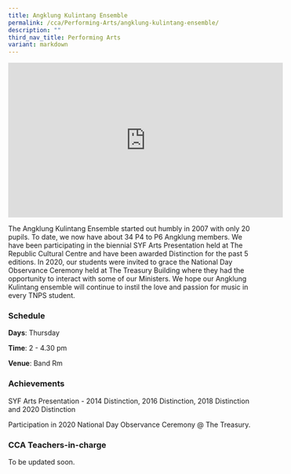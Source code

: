 ```yaml
---
title: Angklung Kulintang Ensemble
permalink: /cca/Performing-Arts/angklung-kulintang-ensemble/
description: ""
third_nav_title: Performing Arts
variant: markdown
---
```

<center><iframe width="560" height="315" src="https://www.youtube.com/embed/9NsvjcS_7b0" title="Angklung" frameborder="0" allow="accelerometer; autoplay; clipboard-write; encrypted-media; gyroscope; picture-in-picture" allowfullscreen=""></iframe></center>


The Angklung Kulintang Ensemble started out humbly in 2007 with only 20 pupils. To date, we now have about 34 P4 to P6 Angklung members. We have been participating in the biennial SYF Arts Presentation held at The Republic Cultural Centre and have been awarded Distinction for the past 5 editions. In 2020, our students were invited to grace the National Day Observance Ceremony held at The Treasury Building where they had the opportunity to interact with some of our Ministers. We hope our Angklung Kulintang ensemble will continue to instil the love and passion for music in every TNPS student.

  

### Schedule

**Days**: Thursday

**Time**: 2 - 4.30 pm

**Venue**: Band Rm

  

### Achievements

SYF Arts Presentation - 2014 Distinction, 2016 Distinction, 2018 Distinction and 2020 Distinction

Participation in 2020 National Day Observance Ceremony @ The Treasury.

  

### CCA Teachers-in-charge

To be updated soon.